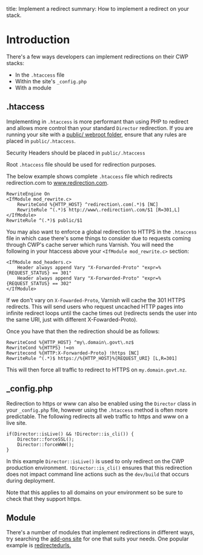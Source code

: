 title: Implement a redirect
summary: How to implement a redirect on your stack.

# Introduction

There's a few ways developers can implement redirections on their CWP stacks:
- In the `.htaccess` file
- Within the site's `_config.php`
- With a module

## .htaccess

Implementing in `.htaccess` is more performant than using PHP to redirect and allows more control than your standard `Director` redirection. If you are running your site with a [public/ webroot folder](https://docs.silverstripe.org/en/4/getting_started/directory_structure/), ensure that any rules are placed in `public/.htaccess`.

Security Headers should be placed in `public/.htaccess`

Root `.htaccess` file should be used for redirection purposes.

The below example shows complete `.htaccess` file which redirects redirection.com to www.redirection.com.

```
RewriteEngine On
<IfModule mod_rewrite.c>
    RewriteCond %{HTTP_HOST} ^redirection\.com(.*)$ [NC]
    RewriteRule ^(.*)$ http://www\.redirection\.com/$1 [R=301,L]
</IfModule>
RewriteRule ^(.*)$ public/$1

```

You may also want to enforce a global redirection to HTTPS in the `.htaccess` file in which case there's some things to consider due to requests coming through CWP's cache server which runs Varnish. You will need the following in your htaccess above your `<IfModule mod_rewrite.c>` section:

```
<IfModule mod_headers.c>
	Header always append Vary "X-Forwarded-Proto" "expr=%{REQUEST_STATUS} == 301"
	Header always append Vary "X-Forwarded-Proto" "expr=%{REQUEST_STATUS} == 302"
</IfModule>
```

If we don't vary on `X-Fowarded-Proto`, Varnish will cache the 301 HTTPS redirects. This will send users who request uncached HTTP pages into infinite redirect loops until the cache times out (redirects sends the user into the same URI, just with different X-Fowarded-Proto).

Once you have that then the redirection should be as follows:

```
RewriteCond %{HTTP_HOST} ^my\.domain\.govt\.nz$
RewriteCond %{HTTPS} !=on
Rewritecond %{HTTP:X-Forwarded-Proto} !https [NC]
RewriteRule ^(.*)$ https://%{HTTP_HOST}%{REQUEST_URI} [L,R=301]
```

This will then force all traffic to redirect to HTTPS on `my.domain.govt.nz`.

## \_config.php

Redirection to https or www can also be enabled using the `Director` class in your `_config.php` file, however using the `.htaccess` method is often more predictable. The following redirects all web traffic to https and www on a live site.

```
if(Director::isLive() && !Director::is_cli()) {
	Director::forceSSL();
	Director::forceWWW();
}
```

In this example `Director::isLive()` is used to only redirect on the CWP production environment. `!Director::is_cli()` ensures that this redirection does not impact command line actions such as the `dev/build` that occurs during deployment.

Note that this applies to all domains on your environment so be sure to check that they support https.

## Module

There's a number of modules that implement redirections in different ways, try searching the [add-ons site](http://addons.silverstripe.org/add-ons) for one that suits your needs. One popular example is [redirectedurls.](https://github.com/silverstripe/silverstripe-redirectedurls)
